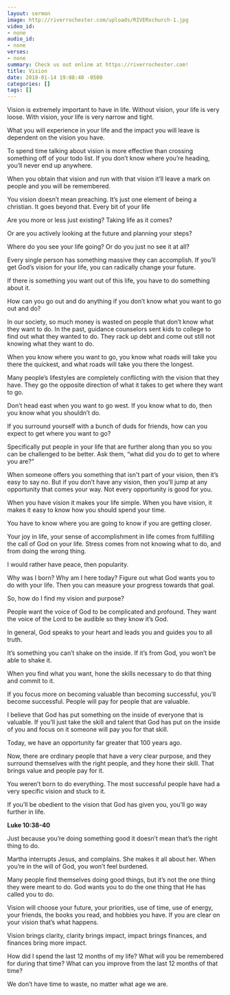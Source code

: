 ```yaml
---
layout: sermon
image: http://riverrochester.com/uploads/RIVERxchurch-1.jpg
video_id:
- none
audio_id:
- none
verses:
- none
summary: Check us out online at https://riverrochester.com!
title: Vision
date: 2018-01-14 19:08:40 -0500
categories: []
tags: []
---
```

Vision is extremely important to have in life. Without vision, your life is very loose. With vision, your life is very narrow and tight.

What you will experience in your life and the impact you will leave is dependent on the vision you have. 

To spend time talking about vision is more effective than crossing something off of your todo list. If you don’t know where you’re heading, you’ll never end up anywhere.

When you obtain that vision and run with that vision it’ll leave a mark on people and you will be remembered. 

You vision doesn’t mean preaching. It’s just one element of being a christian. It goes beyond that. Every bit of your life

Are you more or less just existing? Taking life as it comes?

Or are you actively looking at the future and planning your steps?

Where do you see your life going? Or do you just no see it at all?

Every single person has something massive they can accomplish. If you’ll get God’s vision for your life, you can radically change your future.

If there is something you want out of this life, you have to do something about it. 

How can you go out and do anything if you don’t know what you want to go out and do?

In our society, so much money is wasted on people that don’t know what they want to do. In the past, guidance counselors sent kids to college to find out what they wanted to do. They rack up debt and come out still not knowing what they want to do.

When you know where you want to go, you know what roads will take you there the quickest, and what roads will take you there the longest. 

Many people’s lifestyles are completely conflicting with the vision that they have. They go the opposite direction of what it takes to get where they want to go.

Don’t head east when you want to go west. If you know what to do, then you know what you shouldn’t do.

If you surround yourself with a bunch of duds for friends, how can you expect to get where you want to go? 

Specifically put people in your life that are further along than you so you can be challenged to be better. Ask them, “what did you do to get to where you are?”

When someone offers you something that isn't part of your vision, then it’s easy to say no. But if you don’t have any vision, then you’ll jump at any opportunity that comes your way. Not every opportunity is good for you.

When you have vision it makes your life simple. When you have vision, it makes it easy to know how you should spend your time.

You have to know where you are going to know if you are getting closer. 

Your joy in life, your sense of accomplishment in life comes from fulfilling the call of God on your life. Stress comes from not knowing what to do, and from doing the wrong thing.

I would rather have peace, then popularity.

Why was I born? Why am I here today? Figure out what God wants you to do with your life. Then you can measure your progress towards that goal.

So, how do I find my vision and purpose?

People want the voice of God to be complicated and profound. They want the voice of the Lord to be audible so they know it’s God. 

In general, God speaks to your heart and leads you and guides you to all truth.

It’s something you can’t shake on the inside. If it’s from God, you won’t be able to shake it. 

When you find what you want, hone the skills necessary to do that thing and commit to it. 

If you focus more on becoming valuable than becoming successful, you’ll become successful. People will pay for people that are valuable. 

I believe that God has put something on the inside of everyone that is valuable. If you’ll just take the skill and talent that God has put on the inside of you and focus on it someone will pay you for that skill.

Today, we have an opportunity far greater that 100 years ago.

Now, there are ordinary people that have a very clear purpose, and they surround themselves with the right people, and they hone their skill. That brings value and people pay for it. 

You weren’t born to do everything. The most successful people have had a very specific vision and stuck to it. 

If you’ll be obedient to the vision that God has given you, you’ll go way further in life.

**Luke 10:38-40**

Just because you’re doing something good it doesn’t mean that’s the right thing to do.

Martha interrupts Jesus, and complains. She makes it all about her. When you’re in the will of God, you won’t feel burdened.

Many people find themselves doing good things, but it’s not the one thing they were meant to do. God wants you to do the one thing that He has called you to do. 

Vision will choose your future, your priorities, use of time, use of energy, your friends, the books you read, and hobbies you have. If you are clear on your vision that’s what happens.

Vision brings clarity, clarity brings impact, impact brings finances, and finances bring more impact. 

How did I spend the last 12 months of my life? What will you be remembered for during that time? What can you improve from the last 12 months of that time?

We don’t have time to waste, no matter what age we are.
